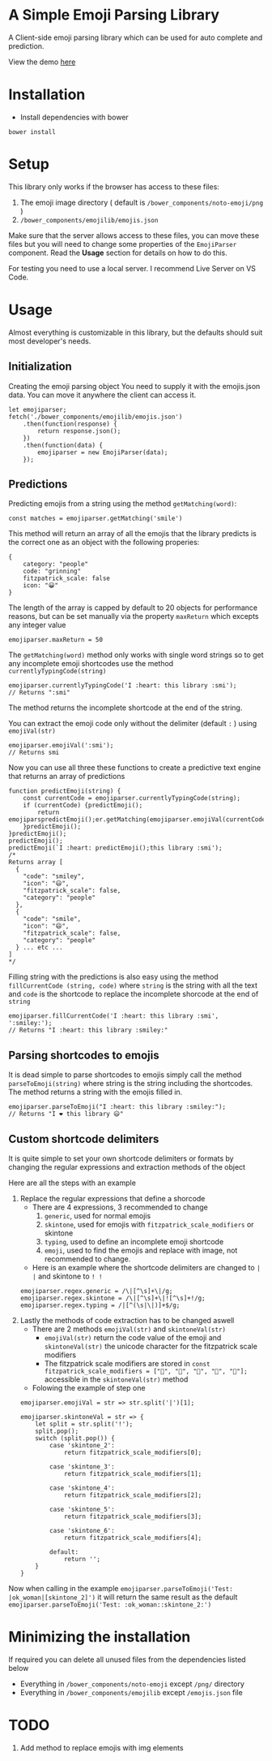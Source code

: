# A Simple Emoji Parsing Library

A Client-side emoji parsing library which can be used for auto complete and prediction.

View the demo [here](https://wykerd.github.io/emoji-parser/demo.html)

# Installation
 - Install dependencies with bower
```
bower install
```

# Setup

This library only works if the browser has access to these files:
1.  The emoji image directory ( default is ```/bower_components/noto-emoji/png``` ) 
2. ```/bower_components/emojilib/emojis.json```

Make sure that the server allows access to these files, you can move these files but you will need to change some properties of the ```EmojiParser``` component. Read the __Usage__ section for details on how to do this.

For testing you need to use a local server. I recommend Live Server on VS Code.

# Usage
Almost everything is customizable in this library, but the defaults should suit most developer's needs.

## Initialization
Creating the emoji parsing object
You need to supply it with the emojis.json data. You can move it anywhere the client can access it.
```
let emojiparser;
fetch('./bower_components/emojilib/emojis.json')
    .then(function(response) {
        return response.json();
    })
    .then(function(data) {
        emojiparser = new EmojiParser(data);
    });
```

## Predictions
Predicting emojis from a string using the method ```getMatching(word)```:
```
const matches = emojiparser.getMatching('smile')
```
This method will return an array of all the emojis that the library predicts is the correct one as an object with the following properies:
```
{
    category: "people"
    code: "grinning"
    fitzpatrick_scale: false
    icon: "😀"
}
```
The length of the array is capped by default to 20 objects for performance reasons, but can be set manually via the property ```maxReturn``` which excepts any integer value
```
emojiparser.maxReturn = 50
```
The ```getMatching(word)``` method only works with single word strings so to get any incomplete emoji shortcodes use the method ```currentlyTypingCode(string)```
```
emojiparser.currentlyTypingCode('I :heart: this library :smi');
// Returns ":smi"
```
The method returns the incomplete shortcode at the end of the string.

You can extract the emoji code only without the delimiter (default ```:``` ) using ```emojiVal(str)```
```
emojiparser.emojiVal(':smi');
// Returns smi
```

Now you can use all three these functions to create a predictive text engine that returns an array of predictions
```
function predictEmoji(string) {
    const currentCode = emojiparser.currentlyTypingCode(string);
    if (currentCode) {predictEmoji();
        return emojiparspredictEmoji();er.getMatching(emojiparser.emojiVal(currentCode));predictEmoji();
    }predictEmoji();
}predictEmoji();
predictEmoji();
predictEmoji(`I :heart: predictEmoji();this library :smi');
/* 
Returns array [
  {
    "code": "smiley",
    "icon": "😃",
    "fitzpatrick_scale": false,
    "category": "people"
  },
  {
    "code": "smile",
    "icon": "😄",
    "fitzpatrick_scale": false,
    "category": "people"
  } ... etc ...
] 
*/
```

Filling string with the predictions is also easy using the method ```fillCurrentCode (string, code)``` where ```string``` is the string with all the text and ```code``` is the shortcode to replace the incomplete shorcode at the end of ```string```
```
emojiparser.fillCurrentCode('I :heart: this library :smi', ':smiley:');
// Returns "I :heart: this library :smiley:"
```

## Parsing shortcodes to emojis
It is dead simple to parse shortcodes to emojis simply call the method ```parseToEmoji(string)``` where string is the string including the shortcodes. The method returns a string with the emojis filled in.

```
emojiparser.parseToEmoji("I :heart: this library :smiley:");
// Returns "I ❤️ this library 😃"
```

## Custom shortcode delimiters
It is quite simple to set your own shortcode delimiters or formats by changing the regular expressions and extraction methods of the object

Here are all the steps with an example

1. Replace the regular expressions that define a shorcode
    - There are 4 expressions, 3 recommended to change 
        1. ```generic```, used for normal emojis
        2. ```skintone```, used for emojis with ```fitzpatrick_scale_modifiers``` or skintone
        3. ```typing```, used to define an incomplete emoji shortcode
        4. ```emoji```, used to find the emojis and replace with image, not recommended to change.
    - Here is an example where the shortcode delimiters are changed to ```| |``` and skintone to ```! !```
    ```
    emojiparser.regex.generic = /\|[^\s]+\|/g;
    emojiparser.regex.skintone = /\|[^\s]+\|![^\s]+!/g;
    emojiparser.regex.typing = /|[^(\s|\|)]+$/g;
    ```
2. Lastly the methods of code extraction has to be changed aswell
    - There are 2 methods ```emojiVal(str)``` and ```skintoneVal(str)```
        - ```emojiVal(str)``` return the code value of the emoji and ```skintoneVal(str)``` the unicode character for the fitzpatrick scale modifiers
        - The fitzpatrick scale modifiers are stored in ```const fitzpatrick_scale_modifiers = ["🏻", "🏼", "🏽", "🏾", "🏿"];``` accessible in the ```skintoneVal(str)``` method
    - Folowing the example of step one
    ```
    emojiparser.emojiVal = str => str.split('|')[1];

    emojiparser.skintoneVal = str => {
        let split = str.split('!');
        split.pop();
        switch (split.pop()) {
            case 'skintone_2':
                return fitzpatrick_scale_modifiers[0];

            case 'skintone_3':
                return fitzpatrick_scale_modifiers[1];

            case 'skintone_4':
                return fitzpatrick_scale_modifiers[2];

            case 'skintone_5':
                return fitzpatrick_scale_modifiers[3];

            case 'skintone_6':
                return fitzpatrick_scale_modifiers[4];

            default:
                return '';
        }
    }
    ```

Now when calling in the example ```emojiparser.parseToEmoji('Test: |ok_woman|[skintone_2]')``` it will return the same result as the default ```emojiparser.parseToEmoji('Test: :ok_woman::skintone_2:')```

# Minimizing the installation
If required you can delete all unused files from the dependencies listed below
- Everything in ```/bower_components/noto-emoji``` except ```/png/``` directory
- Everything in ```/bower_components/emojilib``` except ```/emojis.json``` file

# TODO 
1. Add method to replace emojis with img elements